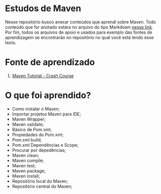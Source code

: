 # Estudos de Maven
 Nesse repositório busco anexar conteúdos que aprendi sobre Maven.
 Todo conteúdo que for anotado estára no arquivo do tipo Markdown [nesse link](https://github.com/LuanTMoura/Study-Maven/blob/main/Maven%20Study%20Notes.md). Por fim, todos os arquivos de apoio e usados para exemplo das fontes de aprendizagem se encontrarão no repositório no qual você está lendo esse texto.

# Fonte de aprendizado

01. [Maven Tutorial - Crash Course](https://www.youtube.com/watch?v=Xatr8AZLOsE)

# O que foi aprendido?
- Como instalar o Maven;
- Importar projetos Maven para IDE;
- Maven Wrapper;
- Maven validate;
- Básico de Pom.xml;
- Propiedades do Pom.xml;
- Pom.xml build;
- Pom.xml Dependências e Scope;
- Procurar por depedências;
- Maven clean;
- Maven compile;
- Maven test;
- Maven package;
- Maven install;
- Repositório local do Maven;
- Repositório central do Maven;
